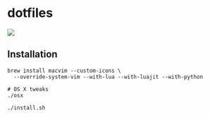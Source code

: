 dotfiles
========

<img src="https://raw.githubusercontent.com/dbalatero/dotfiles/master/images/preview.png" />

Installation
------------
```
brew install macvim --custom-icons \
  --override-system-vim --with-lua --with-luajit --with-python

# OS X tweaks
./osx

./install.sh
```
